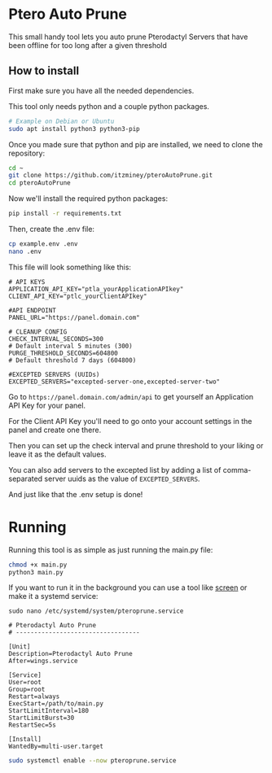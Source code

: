# Ptero Auto Prune
This small handy tool lets you auto prune Pterodactyl Servers that have been offline for too long after a given threshold

## How to install
First make sure you have all the needed dependencies.

This tool only needs python and a couple python packages.
```sh
# Example on Debian or Ubuntu
sudo apt install python3 python3-pip
```

Once you made sure that python and pip are installed, we need to clone the repository:
```sh
cd ~
git clone https://github.com/itzminey/pteroAutoPrune.git
cd pteroAutoPrune
```

Now we'll install the required python packages:
```sh
pip install -r requirements.txt
```

Then, create the .env file:
```sh
cp example.env .env
nano .env
```

This file will look something like this:
```env
# API KEYS
APPLICATION_API_KEY="ptla_yourApplicationAPIkey"
CLIENT_API_KEY="ptlc_yourClientAPIkey"

#API ENDPOINT
PANEL_URL="https://panel.domain.com"

# CLEANUP CONFIG
CHECK_INTERVAL_SECONDS=300
# Default interval 5 minutes (300)
PURGE_THRESHOLD_SECONDS=604800
# Default threshold 7 days (604800)

#EXCEPTED SERVERS (UUIDs)
EXCEPTED_SERVERS="excepted-server-one,excepted-server-two"
```
Go to `https://panel.domain.com/admin/api` to get yourself an Application API Key for your panel.

For the Client API Key you'll need to go onto your account settings in the panel and create one there.

Then you can set up the check interval and prune threshold to your liking or leave it as the default values.

You can also add servers to the excepted list by adding a list of comma-separated server uuids as the value of `EXCEPTED_SERVERS`.

And just like that the .env setup is done!

# Running
Running this tool is as simple as just running the main.py file:
```sh
chmod +x main.py
python3 main.py
```

If you want to run it in the background you can use a tool like [screen](https://linuxize.com/post/how-to-use-linux-screen/) or make it a systemd service:
```
sudo nano /etc/systemd/system/pteroprune.service
```

```service
# Pterodactyl Auto Prune
# ----------------------------------

[Unit]
Description=Pterodactyl Auto Prune
After=wings.service

[Service]
User=root
Group=root
Restart=always
ExecStart=/path/to/main.py
StartLimitInterval=180
StartLimitBurst=30
RestartSec=5s

[Install]
WantedBy=multi-user.target
```

```sh
sudo systemctl enable --now pteroprune.service
```
